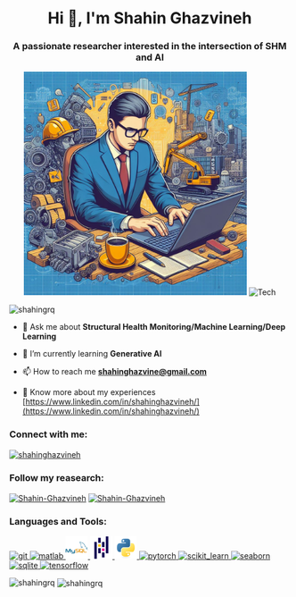 <h1 align="center">Hi 👋, I'm Shahin Ghazvineh</h1>
<h3 align="center">A passionate researcher interested in the intersection of SHM and AI</h3>
<p align="center"><img width="400" src="https://github.com/ShahinGrQ/ShahinGrQ/blob/main/Serious.jpg" alt="Tech" /> <img width="533" src="https://github.com/ShahinGrQ/ShahinGrQ/blob/main/tech.gif" alt="Tech" /><p>

<p align="left"> <img src="https://komarev.com/ghpvc/?username=shahingrq&label=Profile%20views&color=0e75b6&style=flat" alt="shahingrq" /> </p>



- 💬 Ask me about **Structural Health Monitoring/Machine Learning/Deep Learning**

- 🌱 I’m currently learning **Generative AI**

- 📫 How to reach me **shahinghazvine@gmail.com**

- 📄 Know more about my experiences [https://www.linkedin.com/in/shahinghazvineh/](https://www.linkedin.com/in/shahinghazvineh/)

<h3 align="left">Connect with me:</h3>
<p align="left">
<a href="https://linkedin.com/in/shahinghazvineh" target="blank"><img align="center" src="https://raw.githubusercontent.com/rahuldkjain/github-profile-readme-generator/master/src/images/icons/Social/linked-in-alt.svg" alt="shahinghazvineh" height="30" width="40" /></a>
</p>


<h3 align="left">Follow my reasearch:</h3>
<p align="left">
<a href="https://www.researchgate.net/profile/Shahin-Ghazvineh" target="blank"><img align="center" src="https://upload.wikimedia.org/wikipedia/commons/thumb/5/5e/ResearchGate_icon_SVG.svg/2048px-ResearchGate_icon_SVG.svg.png" alt="Shahin-Ghazvineh" height="30" width="40" /></a>
<a href="https://scholar.google.com/citations?user=9E20yPMAAAAJ&hl=en" target="blank"><img align="center" src="https://upload.wikimedia.org/wikipedia/commons/thumb/c/c7/Google_Scholar_logo.svg/768px-Google_Scholar_logo.svg.png" alt="Shahin-Ghazvineh" height="30" width="40" /></a>
</p>


<h3 align="left">Languages and Tools:</h3>
<p align="left"> <a href="https://git-scm.com/" target="_blank" rel="noreferrer"> <img src="https://www.vectorlogo.zone/logos/git-scm/git-scm-icon.svg" alt="git" width="40" height="40"/> </a> <a href="https://www.mathworks.com/" target="_blank" rel="noreferrer"> <img src="https://upload.wikimedia.org/wikipedia/commons/2/21/Matlab_Logo.png" alt="matlab" width="40" height="40"/> </a> <a href="https://www.mysql.com/" target="_blank" rel="noreferrer"> <img src="https://raw.githubusercontent.com/devicons/devicon/master/icons/mysql/mysql-original-wordmark.svg" alt="mysql" width="40" height="40"/> </a> <a href="https://pandas.pydata.org/" target="_blank" rel="noreferrer"> <img src="https://raw.githubusercontent.com/devicons/devicon/2ae2a900d2f041da66e950e4d48052658d850630/icons/pandas/pandas-original.svg" alt="pandas" width="40" height="40"/> </a> <a href="https://www.python.org" target="_blank" rel="noreferrer"> <img src="https://raw.githubusercontent.com/devicons/devicon/master/icons/python/python-original.svg" alt="python" width="40" height="40"/> </a> <a href="https://pytorch.org/" target="_blank" rel="noreferrer"> <img src="https://www.vectorlogo.zone/logos/pytorch/pytorch-icon.svg" alt="pytorch" width="40" height="40"/> </a> <a href="https://scikit-learn.org/" target="_blank" rel="noreferrer"> <img src="https://upload.wikimedia.org/wikipedia/commons/0/05/Scikit_learn_logo_small.svg" alt="scikit_learn" width="40" height="40"/> </a> <a href="https://seaborn.pydata.org/" target="_blank" rel="noreferrer"> <img src="https://seaborn.pydata.org/_images/logo-mark-lightbg.svg" alt="seaborn" width="40" height="40"/> </a> <a href="https://www.sqlite.org/" target="_blank" rel="noreferrer"> <img src="https://www.vectorlogo.zone/logos/sqlite/sqlite-icon.svg" alt="sqlite" width="40" height="40"/> </a> <a href="https://www.tensorflow.org" target="_blank" rel="noreferrer"> <img src="https://www.vectorlogo.zone/logos/tensorflow/tensorflow-icon.svg" alt="tensorflow" width="40" height="40"/> </a> </p>

<p><img align="left" src="https://github-readme-stats.vercel.app/api/top-langs?username=shahingrq&show_icons=true&locale=en&layout=compact" alt="shahingrq" /></p>

<p>&nbsp;<img align="center" src="https://github-readme-stats.vercel.app/api?username=shahingrq&show_icons=true&locale=en" alt="shahingrq" /></p>
